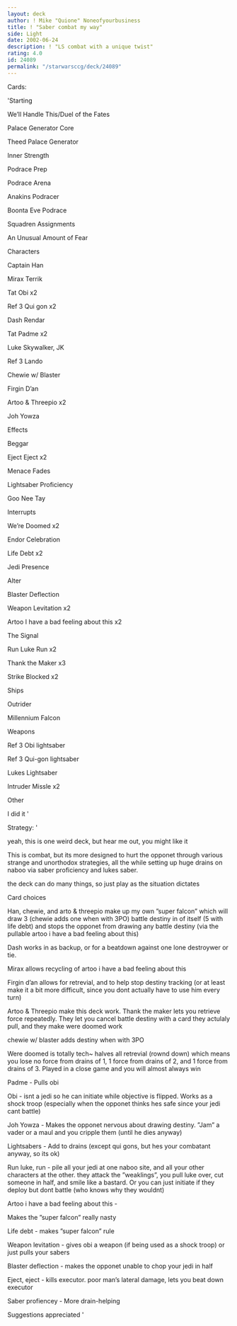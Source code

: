 ```yaml
---
layout: deck
author: ! Mike "Quione" Noneofyourbusiness
title: ! "Saber combat my way"
side: Light
date: 2002-06-24
description: ! "LS combat with a unique twist"
rating: 4.0
id: 24089
permalink: "/starwarsccg/deck/24089"
---
```

Cards: 

'Starting

We’ll Handle This/Duel of the Fates

Palace Generator Core

Theed Palace Generator

Inner Strength

Podrace Prep

Podrace Arena

Anakins Podracer

Boonta Eve Podrace

Squadren Assignments

An Unusual Amount of Fear


Characters

Captain Han

Mirax Terrik

Tat Obi x2

Ref 3 Qui gon x2

Dash Rendar

Tat Padme x2

Luke Skywalker, JK

Ref 3 Lando

Chewie w/ Blaster

Firgin D’an

Artoo & Threepio x2

Joh Yowza


Effects

Beggar

Eject Eject x2

Menace Fades

Lightsaber Proficiency

Goo Nee Tay


Interrupts

We’re Doomed x2

Endor Celebration

Life Debt x2

Jedi Presence

Alter

Blaster Deflection

Weapon Levitation x2

Artoo I have a bad feeling about this x2

The Signal

Run Luke Run x2

Thank the Maker x3

Strike Blocked x2


Ships

Outrider

Millennium Falcon


Weapons

Ref 3 Obi lightsaber

Ref 3 Qui-gon lightsaber

Lukes Lightsaber

Intruder Missle x2


Other

I did it '

Strategy: '

yeah, this is one weird deck, but hear me out, you might like it


This is combat, but its more designed to hurt the opponet through various strange and unorthodox strategies, all the while setting up huge drains on naboo via saber proficiency and lukes saber.


the deck can do many things, so just play as the situation dictates


Card choices

Han, chewie, and arto & threepio make up my own ”super falcon” which will draw 3 (chewie adds one when with 3PO)  battle destiny in of itself (5 with life debt) and stops the opponet from drawing any battle destiny (via the pullable artoo i have a bad feeling about this)


Dash works in as backup, or for a beatdown against one lone destroywer or tie.


Mirax allows recycling of artoo i have a bad feeling about this


Firgin d’an allows for retrevial, and to help stop destiny tracking (or at least make it a bit more difficult, since you dont actually have to use him every turn)


Artoo & Threepio make this deck work. Thank the maker lets you retrieve force repeatedly. They let you cancel battle destiny with  a card they actulaly pull, and they make were doomed work


chewie w/ blaster adds destiny when with 3PO


Were doomed is totally tech~ halves all retrevial (rownd down) which means you lose no force from drains of 1, 1 force from drains of 2, and 1 force from drains of 3. Played in a close game and you will almost always win


Padme - Pulls obi


Obi - isnt a jedi so he can initiate while objective is flipped. Works as a shock troop (especially when the opponet thinks hes safe since your jedi cant battle)


Joh Yowza - Makes the opponet nervous about drawing destiny. ”Jam” a vader or a maul and you cripple them (until he dies anyway)


Lightsabers - Add to drains (except qui gons, but hes your combatant anyway, so its ok)


Run luke, run - pile all your jedi at one naboo site, and all your other characters at the other. they attack the ”weaklings”, you pull luke over, cut someone in half, and smile like a bastard. Or you can just initiate if they deploy but dont battle (who knows why they wouldnt)


Artoo i have a bad feeling about this -

Makes the ”super falcon” really nasty


Life debt - makes ”super falcon” rule


Weapon levitation - gives obi a weapon (if being used as a shock troop) or just pulls your sabers


Blaster deflection - makes the opponet unable to chop your jedi in half


Eject, eject - kills executor. poor man’s lateral damage, lets you beat down executor


Saber profiencey - More drain-helping


Suggestions appreciated  '
